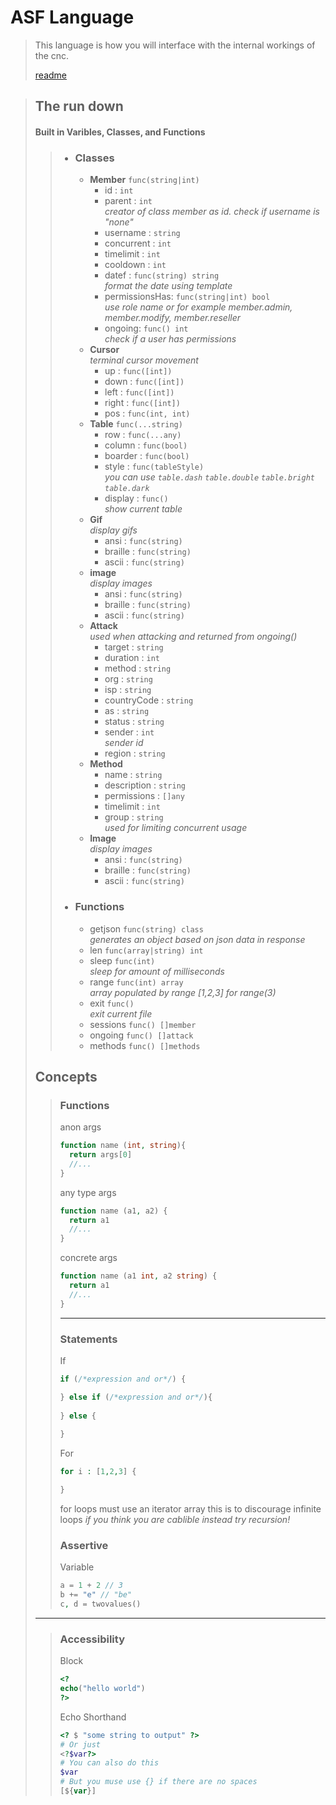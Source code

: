 # ASF Language
> This language is how you will interface with the
> internal workings of the cnc.
>
> [readme](../readme.md)

> ## The run down 
> #### Built in Varibles, Classes, and Functions
> > - ### Classes
> >   - **Member** `func(string|int)`
> >       - id : `int`
> >       - parent : `int` \
*creator of class member as id. check if username is "none"*
> >       - username : `string`
> >       - concurrent : `int`
> >       - timelimit : `int`
> >       - cooldown : `int`
> >       - datef : `func(string) string`\
*format the date using template*
> >       - permissionsHas: `func(string|int) bool`\
*use role name or for example member.admin, member.modify, member.reseller*
> >       - ongoing: `func() int`\
*check if a user has permissions*
> >   - **Cursor**\
*terminal cursor movement*
> >       - up : `func([int])`
> >       - down : `func([int])`
> >       - left : `func([int])`
> >       - right : `func([int])`
> >       - pos : `func(int, int)`
> >   - **Table** `func(...string)`
> >     - row : `func(...any)`
> >     - column : `func(bool)`
> >     - boarder : `func(bool)`
> >     - style : `func(tableStyle)`\
*you can use `table.dash` `table.double` `table.bright` `table.dark`*
> >     - display : `func()`\
*show current table*
> >   - **Gif** \
*display gifs*
> >     - ansi : `func(string)` 
> >     - braille : `func(string)` 
> >     - ascii : `func(string)`
> >   - **image** \
*display images*
> >     - ansi : `func(string)` 
> >     - braille : `func(string)` 
> >     - ascii : `func(string)`
> >   - **Attack** \
*used when attacking and returned from ongoing()*
> >     - target : `string`
> >     - duration : `int`
> >     - method : `string`
> >     - org : `string`
> >     - isp : `string`
> >     - countryCode : `string`
> >     - as : `string`
> >     - status : `string`
> >     - sender : `int`\
*sender id*
> >     - region : `string`
> >   - **Method** 
> >     - name : `string`
> >     - description : `string`
> >     - permissions : `[]any`
> >     - timelimit : `int`
> >     - group : `string`\
*used for limiting concurrent usage*
> >   - **Image**\
*display images*
> >     - ansi : `func(string)` 
> >     - braille : `func(string)` 
> >     - ascii : `func(string)` 
> > - ### Functions
> >     - getjson `func(string) class`\
 *generates an object based on json data in response*
> >     - len `func(array|string) int` 
> >     - sleep `func(int)`\
*sleep for amount of milliseconds*
> >     - range `func(int) array`\
*array populated by range [1,2,3] for range(3)*
> >     - exit `func()`\
*exit current file*
> >     - sessions `func() []member`
> >     - ongoing `func() []attack`
> >     - methods `func() []methods`
> ## Concepts
> > ### Functions
> > anon args
> > ```php
> > function name (int, string){
> >   return args[0]
> >   //...
> > }
> > ```
> > any type args
> > ```php
> > function name (a1, a2) {
> >   return a1
> >   //...
> > }
> > ```
> > concrete args
> > ```php
> > function name (a1 int, a2 string) {
> >   return a1
> >   //...
> > }
> > ```
> > ---
> > ### Statements
> > If
> > ```php
> > if (/*expression and or*/) {
> > 
> > } else if (/*expression and or*/){
> >   
> > } else {
> >   
> > }
> > ```
> > For
> > ```php
> > for i : [1,2,3] {
> > 
> > }
> > ```
> > for loops must use an iterator array this is to discourage infinite loops
> > *if you think you are cablible instead try recursion!*
> > ### Assertive
> > Variable
> > ```php
> > a = 1 + 2 // 3
> > b += "e" // "be"
> > c, d = twovalues()
> > ```
> ---
> > ### Accessibility
> > Block
> > ```php
> > <?
> > echo("hello world")
> > ?>
> > ```
> > Echo Shorthand
> > ```php
> > <? $ "some string to output" ?>
> > # Or just
> > <?$var?>
> > # You can also do this
> > $var
> > # But you muse use {} if there are no spaces
> > [${var}]
> > ```
> > 
> > 